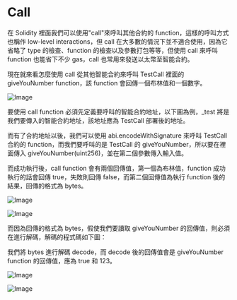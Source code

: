 # Call

在 Solidity 裡面我們可以使用"call"來呼叫其他合約的 function，這樣的呼叫方式也稱作 low-level interactions，但 call 在大多數的情況下並不適合使用，因為它省略了 type 的檢查、function 的檢查以及參數打包等等，但使用 call 來呼叫 function 也能省下不少 gas，call 也常用來發送以太幣至智能合約。

現在就來看怎麼使用 call 從其他智能合約來呼叫 TestCall 裡面的 giveYouNumber function，該 function 會回傳一個布林值和一個數字。

![Image](https://i.imgur.com/XubFR1g.png)

要使用 call function 必須先定義要呼叫的智能合約地址，以下圖為例，\_test 將是我們要傳入的智能合約地址，該地址應為 TestCall 部署後的地址。

而有了合約地址以後，我們可以使用 abi.encodeWithSignature 來呼叫 TestCall 合約的 function，而我們要呼叫的是 TestCall 的 giveYouNumber，所以要在裡面傳入 giveYouNumber(uint256)，並在第二個參數傳入輸入值。

而成功執行後，call function 會有兩個回傳值，第一個為布林值，function 成功執行的話會回傳 true，失敗則回傳 false，而第二個回傳值為執行 function 後的結果，回傳的格式為 bytes。

![Image](https://i.imgur.com/yAV90df.png)

![Image](https://i.imgur.com/magr0dX.png)

而因為回傳的格式為 bytes，假使我們要讀取 giveYouNumber 的回傳值，則必須在進行解碼，解碼的程式碼如下圖：

我們將 bytes 進行解碼 decode，而 decode 後的回傳值會是 giveYouNumber function 的回傳值，應為 true 和 123。

![Image](https://i.imgur.com/VmcHhld.png)

![Image](https://i.imgur.com/pbIgoSZ.png)
